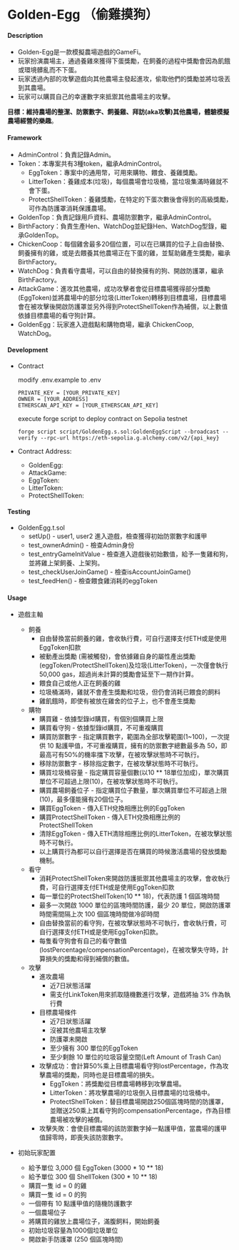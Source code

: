 # Golden-Egg （偷雞摸狗）
#### Description
- Golden-Egg是一款模擬農場遊戲的GameFi。
- 玩家扮演農場主，通過養雞來獲得下蛋獎勵，在飼養的過程中獎勵會因為飢餓或環境髒亂而不下蛋。
- 玩家透過內部的攻擊遊戲向其他農場主發起進攻，偷取他們的獎勵並將垃圾丟到其農場。
- 玩家可以購買自己的幸運數字來抵禦其他農場主的攻擊。

**目標：維持農場的整潔、防禦數字、飼養雞、拜訪(aka攻擊)其他農場，體驗模擬農場經營的樂趣**。
#### Framework
- AdminControl：負責記錄Admin。
- Token：本專案共有3種token，繼承AdminControl。
  - EggToken：專案中的通用幣，可用來購物、餵食、養雞獎勵。
  - LitterToken：養雞成本(垃圾)，每個農場會垃圾桶，當垃圾集滿時雞就不會下蛋。
  - ProtectShellToken：養雞獎勵，在特定的下蛋次數後會得到的高級獎勵，可作為防護罩消耗保護農場。
- GoldenTop：負責記錄用戶資料、農場防禦數字，繼承AdminControl。
- BirthFactory：負責生產Hen、WatchDog並紀錄Hen、WatchDog型錄，繼承GoldenTop。
- ChickenCoop：每個雞舍最多20個位置，可以在已購買的位子上自由替換、飼養擁有的雞，或是去餵養其他農場正在下蛋的雞，並幫助雞產生獎勵，繼承 BirthFactory。
- WatchDog：負責看守農場，可以自由的替換擁有的狗、開啟防護罩，繼承 BirthFactory。
- AttackGame：進攻其他農場，成功攻擊者會從目標農場獲得部分獎勵(EggToken)並將農場中的部分垃圾(LitterToken)轉移到目標農場，目標農場會在被攻擊後開啟防護罩並另外得到ProtectShellToken作為補償，以上數值依據目標農場的看守狗計算。
- GoldenEgg：玩家進入遊戲點和購物商場，繼承 ChickenCoop, WatchDog。

#### Development
- Contract
  
    modify .env.example to .env
    ```
    PRIVATE_KEY = [YOUR_PRIVATE_KEY]
    OWNER = [YOUR_ADDRESS]
    ETHERSCAN_API_KEY = [YOUR_ETHERSCAN_API_KEY]
    ```
    
    execute forge script to deploy contract on Sepolia testnet
    ```
    forge script script/GoldenEgg.s.sol:GoldenEggScript --broadcast --verify --rpc-url https://eth-sepolia.g.alchemy.com/v2/{api_key} 
    ```

- Contract Address:
	- GoldenEgg:
	- AttackGame:
	- EggToken:
	- LitterToken:
	- ProtectShellToken:

#### Testing
+ GoldenEgg.t.sol
  - setUp() - user1, user2 進入遊戲，檢查獲得初始防禦數字和護甲
  - test_ownerAdmin() - 檢查Admin身份
  - test_entryGameInitValue - 檢查進入遊戲後初始數值，給予一隻雞和狗，並將雞上架飼養、上架狗。
  - test_checkUserJoinGame() - 檢查isAccountJoinGame()
  - test_feedHen() - 檢查餵食雞消耗的eggToken
#### Usage

+ 遊戲主軸
  - 飼養
    - 自由替換當前飼養的雞，會收執行費，可自行選擇支付ETH或是使用EggToken扣款
    - 被動產出獎勵 (需被觸發)，會依據雞自身的屬性產出獎勵(eggToken/ProtectShellToken)及垃圾(LitterToken)，一次僅會執行50,000 gas，超過尚未計算的獎勵會延至下一期作計算。
    - 餵食自己或他人正在飼養的雞
    - 垃圾桶滿時，雞就不會產生獎勵和垃圾，但仍會消耗已餵食的飼料
    - 雞飢餓時，即使有被放在雞舍的位子上，也不會產生獎勵
  - 購物
    - 購買雞 - 依據型錄id購買，有個別個購買上限
    - 購買看守狗 - 依據型錄id購買，不可重複購買
    - 購買防禦數字 - 指定購買數字，範圍為全部攻擊範圍(1~100)，一次提供 10 點護甲值，不可重複購買，擁有的防禦數字總數最多為 50，即最高可有50%的機率擋下攻擊，在被攻擊狀態時不可執行。
    - 移除防禦數字 - 移除指定數字，在被攻擊狀態時不可執行。
    - 購買垃圾桶容量 - 指定購買容量個數(以10 ** 18單位加成)，單次購買單位不可超過上限(10)，在被攻擊狀態時不可執行。
    - 購買農場飼養位子 - 指定購買位子數量，單次購買單位不可超過上限(10)，最多僅能擁有20個位子。
    - 購買EggToken - 傳入ETH兌換相應比例的EggToken
    - 購買ProtectShellToken - 傳入ETH兌換相應比例的ProtectShellToken
    - 清除EggToken - 傳入ETH清除相應比例的LitterToken，在被攻擊狀態時不可執行。
    - 以上購買行為都可以自行選擇是否在購買的時候激活農場的發放獎勵機制。
  - 看守
    - 消耗ProtectShellToken來開啟防護抵禦其他農場主的攻擊，會收執行費，可自行選擇支付ETH或是使用EggToken扣款
    - 每一單位的ProtectShellToken(10 ** 18)，代表防護 1 個區塊時間
    - 最多一次開啟 1000 單位的區塊時間防護，最少 20 單位，開啟防護罩時間需間隔上次 100 個區塊時間做冷卻時間
    - 自由替換當前的看守狗，在被攻擊狀態時不可執行，會收執行費，可自行選擇支付ETH或是使用EggToken扣款。
    - 每隻看守狗會有自己的看守數值(lostPercentage/compensationPercentage)，在被攻擊失守時，計算損失的獎勵和得到補償的數值。
  - 攻擊
    - 進攻農場
      - 近7日狀態活躍
      - 需支付LinkToken用來抓取隨機數進行攻擊，遊戲將抽 3% 作為執行費
    - 目標農場條件
      - 近7日狀態活躍
      - 沒被其他農場主攻擊
      - 防護罩未開啟
      - 至少擁有 300 單位的EggToken
      - 至少剩餘 10 單位的垃圾容量空間(Left Amount of Trash Can)
    - 攻擊成功：會計算50%乘上目標農場看守狗lostPercentage，作為攻擊農場的獎勵，同時也是目標農場的損失。
      - EggToken：將獎勵從目標農場轉移到攻擊農場。
      - LitterToken：將攻擊農場的垃圾倒入目標農場的垃圾桶中。
      - ProtectShellToken：替目標農場開啟250個區塊時間的防護罩，並贈送250乘上其看守狗的compensationPercentage，作為目標農場被攻擊的補償。
    - 攻擊失敗：會使目標農場的該防禦數字掉一點護甲值，當農場的護甲值歸零時，即喪失該防禦數字。


+ 初始玩家配置
  - 給予單位 3,000 個 EggToken (3000 * 10 ** 18)
  - 給予單位 300 個 ShellToken (300 * 10 ** 18) 
  - 購買一隻 id = 0 的雞
  - 購買一隻 id = 0 的狗
  - 一個帶有 10 點護甲值的隨機防護數字
  - 一個農場位子
  - 將購買的雞放上農場位子，滿腹飼料，開始飼養
  - 初始垃圾容量為1000個垃圾單位
  - 開啟新手防護罩 (250 個區塊時間)

